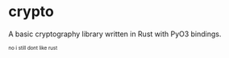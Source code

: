 # crypto

A basic cryptography library written in Rust with PyO3 bindings.

<sup><sub>no i still dont like rust</sup></sub>
